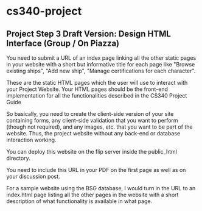 # cs340-project

## Project Step 3 Draft Version: Design HTML Interface (Group / On Piazza)

You need to submit a URL of an index page linking all the other static pages in your website with a short but informative title for each page like "Browse existing ships", "Add new ship", "Manage certifications for each character".

These are the static HTML pages which the user will use to interact with your Project Website. Your HTML pages should be the front-end implementation for all the functionalities described in the CS340 Project Guide

So basically, you need to create the client-side version of your site containing forms, any client-side validation that you want to perform (though not required), and any images, etc. that you want to be part of the website. Thus, the project website without any back-end or database interaction working.

You can deploy this website on the flip server inside the public_html directory.

You need to include this URL in your PDF on the first page as well as on your discussion post.

For a sample website using the BSG database, I would turn in the URL to an index.html page listing all the other pages in the website with a short description of what functionality is available in what page. 
